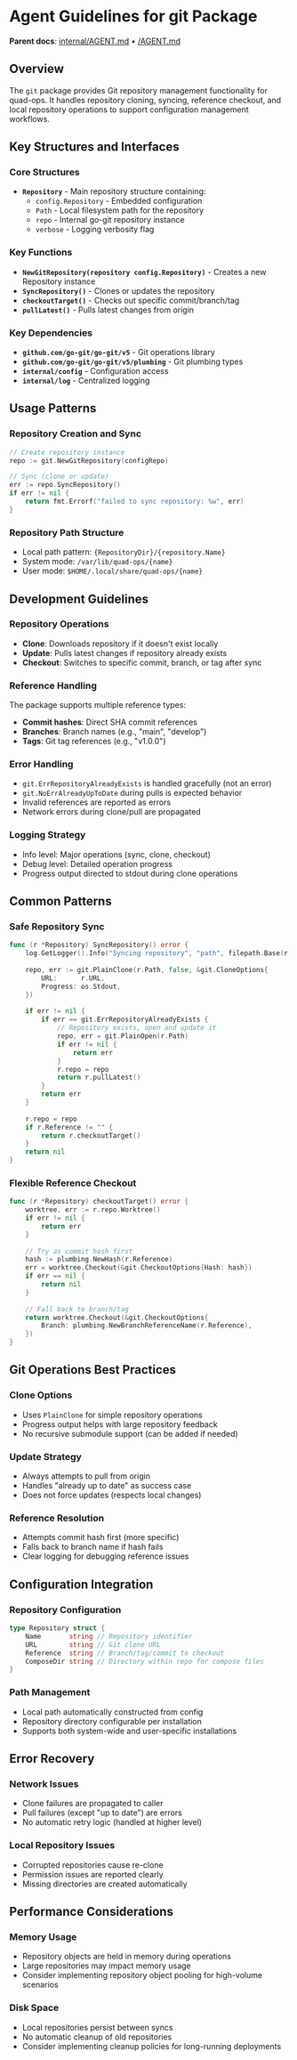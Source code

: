 # Agent Guidelines for git Package

**Parent docs**: [internal/AGENT.md](../AGENT.md) • [/AGENT.md](../../AGENT.md)

## Overview
The `git` package provides Git repository management functionality for quad-ops. It handles repository cloning, syncing, reference checkout, and local repository operations to support configuration management workflows.

## Key Structures and Interfaces

### Core Structures
- **`Repository`** - Main repository structure containing:
  - `config.Repository` - Embedded configuration
  - `Path` - Local filesystem path for the repository
  - `repo` - Internal go-git repository instance
  - `verbose` - Logging verbosity flag

### Key Functions
- **`NewGitRepository(repository config.Repository)`** - Creates a new Repository instance
- **`SyncRepository()`** - Clones or updates the repository
- **`checkoutTarget()`** - Checks out specific commit/branch/tag
- **`pullLatest()`** - Pulls latest changes from origin

### Key Dependencies
- **`github.com/go-git/go-git/v5`** - Git operations library
- **`github.com/go-git/go-git/v5/plumbing`** - Git plumbing types
- **`internal/config`** - Configuration access
- **`internal/log`** - Centralized logging

## Usage Patterns

### Repository Creation and Sync
```go
// Create repository instance
repo := git.NewGitRepository(configRepo)

// Sync (clone or update)
err := repo.SyncRepository()
if err != nil {
    return fmt.Errorf("failed to sync repository: %w", err)
}
```

### Repository Path Structure
- Local path pattern: `{RepositoryDir}/{repository.Name}`
- System mode: `/var/lib/quad-ops/{name}`
- User mode: `$HOME/.local/share/quad-ops/{name}`

## Development Guidelines

### Repository Operations
- **Clone**: Downloads repository if it doesn't exist locally
- **Update**: Pulls latest changes if repository already exists
- **Checkout**: Switches to specific commit, branch, or tag after sync

### Reference Handling
The package supports multiple reference types:
- **Commit hashes**: Direct SHA commit references
- **Branches**: Branch names (e.g., "main", "develop")
- **Tags**: Git tag references (e.g., "v1.0.0")

### Error Handling
- `git.ErrRepositoryAlreadyExists` is handled gracefully (not an error)
- `git.NoErrAlreadyUpToDate` during pulls is expected behavior
- Invalid references are reported as errors
- Network errors during clone/pull are propagated

### Logging Strategy
- Info level: Major operations (sync, clone, checkout)
- Debug level: Detailed operation progress
- Progress output directed to stdout during clone operations

## Common Patterns

### Safe Repository Sync
```go
func (r *Repository) SyncRepository() error {
    log.GetLogger().Info("Syncing repository", "path", filepath.Base(r.Path))
    
    repo, err := git.PlainClone(r.Path, false, &git.CloneOptions{
        URL:      r.URL,
        Progress: os.Stdout,
    })
    
    if err != nil {
        if err == git.ErrRepositoryAlreadyExists {
            // Repository exists, open and update it
            repo, err = git.PlainOpen(r.Path)
            if err != nil {
                return err
            }
            r.repo = repo
            return r.pullLatest()
        }
        return err
    }
    
    r.repo = repo
    if r.Reference != "" {
        return r.checkoutTarget()
    }
    return nil
}
```

### Flexible Reference Checkout
```go
func (r *Repository) checkoutTarget() error {
    worktree, err := r.repo.Worktree()
    if err != nil {
        return err
    }
    
    // Try as commit hash first
    hash := plumbing.NewHash(r.Reference)
    err = worktree.Checkout(&git.CheckoutOptions{Hash: hash})
    if err == nil {
        return nil
    }
    
    // Fall back to branch/tag
    return worktree.Checkout(&git.CheckoutOptions{
        Branch: plumbing.NewBranchReferenceName(r.Reference),
    })
}
```

## Git Operations Best Practices

### Clone Options
- Uses `PlainClone` for simple repository operations
- Progress output helps with large repository feedback
- No recursive submodule support (can be added if needed)

### Update Strategy
- Always attempts to pull from origin
- Handles "already up to date" as success case
- Does not force updates (respects local changes)

### Reference Resolution
- Attempts commit hash first (more specific)
- Falls back to branch name if hash fails
- Clear logging for debugging reference issues

## Configuration Integration

### Repository Configuration
```go
type Repository struct {
    Name       string // Repository identifier
    URL        string // Git clone URL
    Reference  string // Branch/tag/commit to checkout
    ComposeDir string // Directory within repo for compose files
}
```

### Path Management
- Local path automatically constructed from config
- Repository directory configurable per installation
- Supports both system-wide and user-specific installations

## Error Recovery

### Network Issues
- Clone failures are propagated to caller
- Pull failures (except "up to date") are errors
- No automatic retry logic (handled at higher level)

### Local Repository Issues
- Corrupted repositories cause re-clone
- Permission issues are reported clearly
- Missing directories are created automatically

## Performance Considerations

### Memory Usage
- Repository objects are held in memory during operations
- Large repositories may impact memory usage  
- Consider implementing repository object pooling for high-volume scenarios

### Disk Space
- Local repositories persist between syncs
- No automatic cleanup of old repositories
- Consider implementing cleanup policies for long-running deployments
